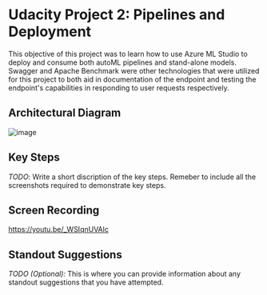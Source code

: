 # Udacity Project 2: Pipelines and Deployment

This objective of this project was to learn how to use Azure ML Studio to deploy and consume both autoML pipelines and stand-alone models. Swagger and Apache Benchmark were other technologies that were utilized for this project to both aid in documentation of the endpoint and testing the endpoint's capabilities in responding to user requests respectively.

## Architectural Diagram
![image](https://user-images.githubusercontent.com/28558135/134101936-648893b2-fc82-4845-b00d-6f6849583a2e.png)

## Key Steps
*TODO*: Write a short discription of the key steps. Remeber to include all the screenshots required to demonstrate key steps. 

## Screen Recording
https://youtu.be/_WSIqnUVAlc

## Standout Suggestions
*TODO (Optional):* This is where you can provide information about any standout suggestions that you have attempted.

